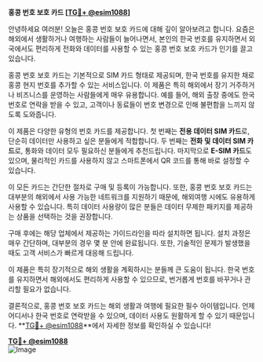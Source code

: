 **홍콩 번호 보호 카드 [[TG💪+ @esim1088](https://t.me/s/esim1088)]**

안녕하세요 여러분! 오늘은 홍콩 번호 보호 카드에 대해 깊이 알아보려고 합니다. 요즘은 해외에서 생활하거나 여행하는 사람들이 늘어나면서, 본인의 한국 번호를 유지하면서 외국에서도 편리하게 전화와 데이터를 사용할 수 있는 홍콩 번호 보호 카드가 인기를 끌고 있습니다.

홍콩 번호 보호 카드는 기본적으로 SIM 카드 형태로 제공되며, 한국 번호를 유지한 채로 홍콩 현지 번호를 추가할 수 있는 서비스입니다. 이 제품은 특히 해외에서 장기 거주하거나 비즈니스를 운영하는 사람들에게 매우 유용합니다. 예를 들어, 해외 출장 중에도 한국 번호로 연락을 받을 수 있고, 고객이나 동료들이 번호 변경으로 인해 불편함을 느끼지 않도록 도와줍니다.

이 제품은 다양한 유형의 번호 카드를 제공합니다. 첫 번째는 **전용 데이터 SIM 카드**로, 단순히 데이터만 사용하고 싶은 분들에게 적합합니다. 두 번째는 **전화 및 데이터 SIM 카드**로, 통화와 데이터 모두 필요하신 분들에게 추천드립니다. 마지막으로 **E-SIM 카드**도 있으며, 물리적인 카드를 사용하지 않고 스마트폰에서 QR 코드를 통해 바로 설정할 수 있습니다.

이 모든 카드는 간단한 절차로 구매 및 등록이 가능합니다. 또한, 홍콩 번호 보호 카드는 대부분의 해외에서 사용 가능한 네트워크를 지원하기 때문에, 해외여행 시에도 유용하게 사용할 수 있습니다. 특히 데이터 사용량이 많은 분들은 데이터 무제한 패키지를 제공하는 상품을 선택하는 것을 권장합니다.

구매 후에는 해당 업체에서 제공하는 가이드라인을 따라 설치하면 됩니다. 설치 과정은 매우 간단하며, 대부분의 경우 몇 분 안에 완료됩니다. 또한, 기술적인 문제가 발생했을 때도 고객 서비스가 빠르게 대응해 드립니다.

이 제품은 특히 장기적으로 해외 생활을 계획하시는 분들께 큰 도움이 됩니다. 한국 번호를 유지하면서 해외에서도 편리하게 사용할 수 있으므로, 번거롭게 번호를 바꾸거나 관리할 필요가 없습니다.

결론적으로, 홍콩 번호 보호 카드는 해외 생활과 여행에 필요한 필수 아이템입니다. 언제 어디서나 한국 번호로 연락받을 수 있으며, 데이터 사용도 원활하게 할 수 있기 때문입니다. **[TG💪+ @esim1088](https://t.me/s/esim1088)**에서 자세한 정보를 확인하실 수 있습니다!

**[TG💪+ @esim1088](https://t.me/s/esim1088)**  
![Image](https://i.postimg.cc/Y0z9fWf4/image.png)
